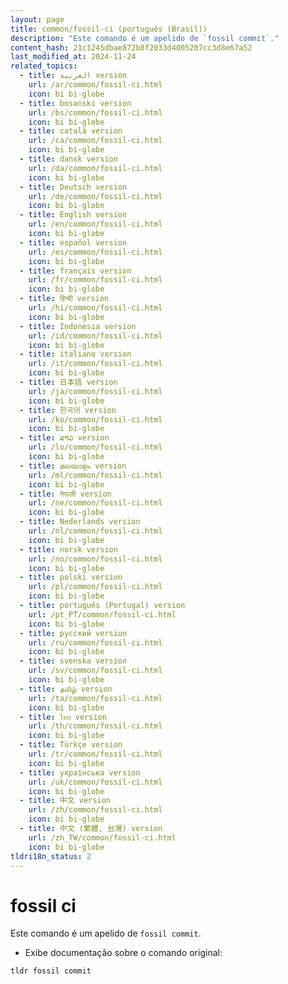 ```yaml
---
layout: page
title: common/fossil-ci (português (Brasil))
description: "Este comando é um apelido de `fossil commit`."
content_hash: 21c1245dbae872b8f2033d4005207cc3d8e67a52
last_modified_at: 2024-11-24
related_topics:
  - title: العربية version
    url: /ar/common/fossil-ci.html
    icon: bi bi-globe
  - title: bosanski version
    url: /bs/common/fossil-ci.html
    icon: bi bi-globe
  - title: català version
    url: /ca/common/fossil-ci.html
    icon: bi bi-globe
  - title: dansk version
    url: /da/common/fossil-ci.html
    icon: bi bi-globe
  - title: Deutsch version
    url: /de/common/fossil-ci.html
    icon: bi bi-globe
  - title: English version
    url: /en/common/fossil-ci.html
    icon: bi bi-globe
  - title: español version
    url: /es/common/fossil-ci.html
    icon: bi bi-globe
  - title: français version
    url: /fr/common/fossil-ci.html
    icon: bi bi-globe
  - title: हिन्दी version
    url: /hi/common/fossil-ci.html
    icon: bi bi-globe
  - title: Indonesia version
    url: /id/common/fossil-ci.html
    icon: bi bi-globe
  - title: italiano version
    url: /it/common/fossil-ci.html
    icon: bi bi-globe
  - title: 日本語 version
    url: /ja/common/fossil-ci.html
    icon: bi bi-globe
  - title: 한국어 version
    url: /ko/common/fossil-ci.html
    icon: bi bi-globe
  - title: ລາວ version
    url: /lo/common/fossil-ci.html
    icon: bi bi-globe
  - title: മലയാളം version
    url: /ml/common/fossil-ci.html
    icon: bi bi-globe
  - title: नेपाली version
    url: /ne/common/fossil-ci.html
    icon: bi bi-globe
  - title: Nederlands version
    url: /nl/common/fossil-ci.html
    icon: bi bi-globe
  - title: norsk version
    url: /no/common/fossil-ci.html
    icon: bi bi-globe
  - title: polski version
    url: /pl/common/fossil-ci.html
    icon: bi bi-globe
  - title: português (Portugal) version
    url: /pt_PT/common/fossil-ci.html
    icon: bi bi-globe
  - title: русский version
    url: /ru/common/fossil-ci.html
    icon: bi bi-globe
  - title: svenska version
    url: /sv/common/fossil-ci.html
    icon: bi bi-globe
  - title: தமிழ் version
    url: /ta/common/fossil-ci.html
    icon: bi bi-globe
  - title: ไทย version
    url: /th/common/fossil-ci.html
    icon: bi bi-globe
  - title: Türkçe version
    url: /tr/common/fossil-ci.html
    icon: bi bi-globe
  - title: українська version
    url: /uk/common/fossil-ci.html
    icon: bi bi-globe
  - title: 中文 version
    url: /zh/common/fossil-ci.html
    icon: bi bi-globe
  - title: 中文 (繁體, 台灣) version
    url: /zh_TW/common/fossil-ci.html
    icon: bi bi-globe
tldri18n_status: 2
---
```

# fossil ci

Este comando é um apelido de `fossil commit`.

- Exibe documentação sobre o comando original:

`tldr fossil commit`
